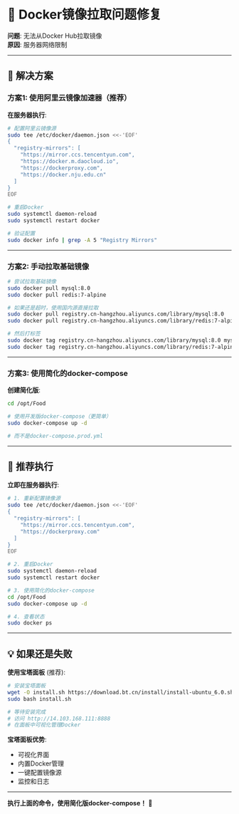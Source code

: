 # 🔧 Docker镜像拉取问题修复

**问题**: 无法从Docker Hub拉取镜像  
**原因**: 服务器网络限制

---

## 🎯 解决方案

### 方案1: 使用阿里云镜像加速器（推荐）

**在服务器执行**:

```bash
# 配置阿里云镜像源
sudo tee /etc/docker/daemon.json <<-'EOF'
{
  "registry-mirrors": [
    "https://mirror.ccs.tencentyun.com",
    "https://docker.m.daocloud.io",
    "https://dockerproxy.com",
    "https://docker.nju.edu.cn"
  ]
}
EOF

# 重启Docker
sudo systemctl daemon-reload
sudo systemctl restart docker

# 验证配置
sudo docker info | grep -A 5 "Registry Mirrors"
```

---

### 方案2: 手动拉取基础镜像

```bash
# 尝试拉取基础镜像
sudo docker pull mysql:8.0
sudo docker pull redis:7-alpine

# 如果还是超时，使用国内源直接拉取
sudo docker pull registry.cn-hangzhou.aliyuncs.com/library/mysql:8.0
sudo docker pull registry.cn-hangzhou.aliyuncs.com/library/redis:7-alpine

# 然后打标签
sudo docker tag registry.cn-hangzhou.aliyuncs.com/library/mysql:8.0 mysql:8.0
sudo docker tag registry.cn-hangzhou.aliyuncs.com/library/redis:7-alpine redis:7-alpine
```

---

### 方案3: 使用简化的docker-compose

**创建简化版**:

```bash
cd /opt/Food

# 使用开发版docker-compose（更简单）
sudo docker-compose up -d

# 而不是docker-compose.prod.yml
```

---

## 🚀 推荐执行

**立即在服务器执行**:

```bash
# 1. 重新配置镜像源
sudo tee /etc/docker/daemon.json <<-'EOF'
{
  "registry-mirrors": [
    "https://mirror.ccs.tencentyun.com",
    "https://dockerproxy.com"
  ]
}
EOF

# 2. 重启Docker
sudo systemctl daemon-reload
sudo systemctl restart docker

# 3. 使用简化的docker-compose
cd /opt/Food
sudo docker-compose up -d

# 4. 查看状态
sudo docker ps
```

---

## 💡 如果还是失败

**使用宝塔面板** (推荐):

```bash
# 安装宝塔面板
wget -O install.sh https://download.bt.cn/install/install-ubuntu_6.0.sh
sudo bash install.sh

# 等待安装完成
# 访问 http://14.103.168.111:8888
# 在面板中可视化管理Docker
```

**宝塔面板优势**:
- 可视化界面
- 内置Docker管理
- 一键配置镜像源
- 监控和日志

---

**执行上面的命令，使用简化版docker-compose！** 🚀

